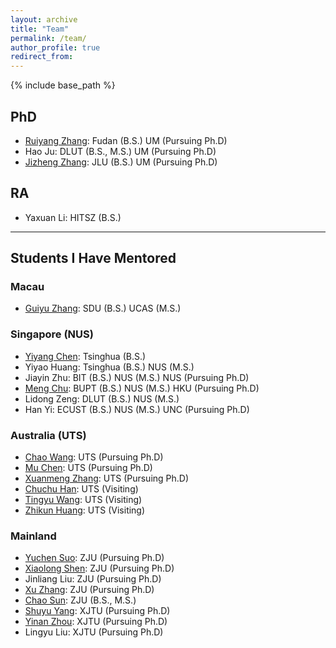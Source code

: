 ```yaml
---
layout: archive
title: "Team"
permalink: /team/
author_profile: true
redirect_from:
---
```


{% include base_path %}

## PhD

- [Ruiyang Zhang](https://ruiyang-061x.github.io/): Fudan (B.S.) UM (Pursuing Ph.D)
- Hao Ju: DLUT (B.S., M.S.) UM (Pursuing Ph.D)
- [Jizheng Zhang](https://www.jizhengzhang.top/): JLU (B.S.) UM (Pursuing Ph.D)


## RA
- Yaxuan Li: HITSZ (B.S.)


<hr> 

## Students I Have Mentored

### Macau  
- [Guiyu Zhang](https://scholar.google.com/citations?user=NLPMoeAAAAAJ): SDU (B.S.) UCAS (M.S.)

### Singapore (NUS)

- [Yiyang Chen](https://zdzheng.xyz/authors/Yiyang-Chen): Tsinghua (B.S.) 
- Yiyao Huang: Tsinghua (B.S.) NUS (M.S.)
- Jiayin Zhu: BIT (B.S.) NUS (M.S.) NUS (Pursuing Ph.D)
- [Meng Chu](https://zdzheng.xyz/authors/Meng-Chu): BUPT (B.S.) NUS (M.S.) HKU (Pursuing Ph.D)
- Lidong Zeng: DLUT (B.S.) NUS (M.S.)
- Han Yi: ECUST (B.S.) NUS (M.S.) UNC (Pursuing Ph.D)

### Australia (UTS)
- [Chao Wang](https://zdzheng.xyz/authors/Chao-Wang): UTS (Pursuing Ph.D)
- [Mu Chen](https://zdzheng.xyz/authors/Mu-Chen): UTS (Pursuing Ph.D)
- [Xuanmeng Zhang](https://zdzheng.xyz/authors/Xuanmeng-Zhang): UTS (Pursuing Ph.D)
- [Chuchu Han](https://www.zdzheng.xyz/authors/Chuchu-Han): UTS (Visiting)
- [Tingyu Wang](https://www.zdzheng.xyz/authors/Tingyu-Wang): UTS (Visiting)
- [Zhikun Huang](https://zdzheng.xyz/authors/Zhikun-Huang): UTS (Visiting)

### Mainland
- [Yuchen Suo](https://zdzheng.xyz/authors/Yucheng-Suo): ZJU (Pursuing Ph.D)
- [Xiaolong Shen](https://zdzheng.xyz/authors/Xiaolong-Shen): ZJU (Pursuing Ph.D)
- Jinliang Liu: ZJU (Pursuing Ph.D)
- [Xu Zhang](https://www.zdzheng.xyz/authors/Xu-Zhang): ZJU (Pursuing Ph.D)
- [Chao Sun](https://zdzheng.xyz/authors/Chao-Sun): ZJU (B.S., M.S.)
- [Shuyu Yang](https://zdzheng.xyz/authors/Shuyu-Yang): XJTU (Pursuing Ph.D)
- [Yinan Zhou](https://zdzheng.xyz/authors/Yinan-Zhou): XJTU (Pursuing Ph.D)
- Lingyu Liu: XJTU (Pursuing Ph.D)
